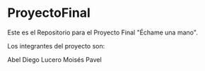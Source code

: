 # ProyectoFinal

Este es el Repositorio para el Proyecto Final "Échame una mano".

Los integrantes del proyecto son:

Abel
Diego
Lucero
Moisés
Pavel

